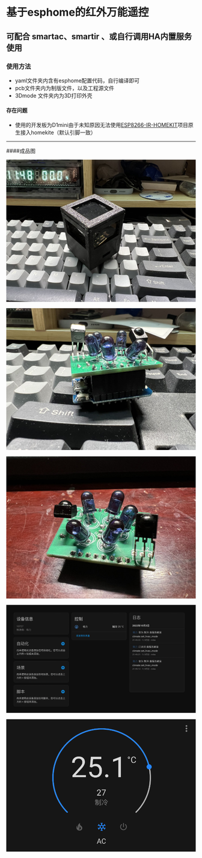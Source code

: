 # 基于esphome的红外万能遥控
## 可配合 smartac、smartir 、或自行调用HA内置服务使用
### 使用方法
- yaml文件夹内含有esphome配置代码，自行编译即可
- pcb文件夹内为制版文件，以及工程源文件
- 3Dmode 文件夹内为3D打印外壳
#### 存在问题
- 使用的开发板为D1mini由于未知原因无法使用[ESP8266-IR-HOMEKIT](https://github.com/Mixiaoxiao/ESP8266-IR-HOMEKIT)项目原生接入homekite（默认引脚一致）
---
####成品图   

![](https://github.com/mikeTOliu/esphome_IR/raw/main/png/WechatIMG1.jpeg) 

![](https://github.com/mikeTOliu/esphome_IR/raw/main/png/WechatIMG2.jpeg) 

![](https://github.com/mikeTOliu/esphome_IR/raw/main/png/WechatIMG3.jpeg) 

![](https://github.com/mikeTOliu/esphome_IR/raw/main/png/iShot_2022-10-03_22.46.48.png) 

![](https://github.com/mikeTOliu/esphome_IR/raw/main/png/iShot_2022-10-03_22.47.53.png)